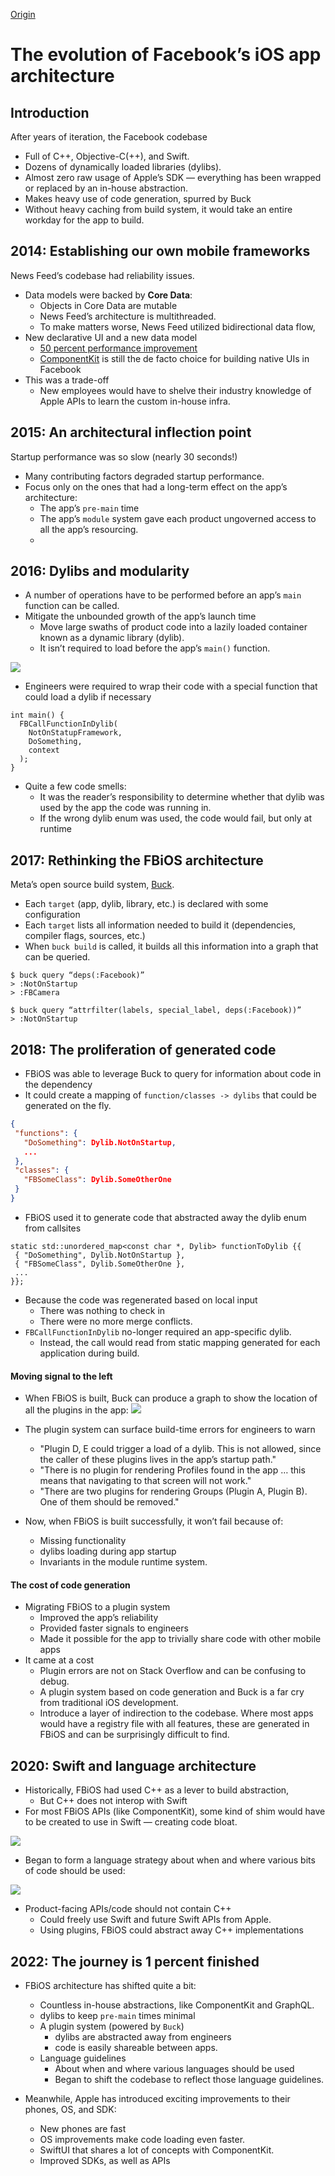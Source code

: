 [Origin](https://engineering.fb.com/2023/02/06/ios/facebook-ios-app-architecture/)

# The evolution of Facebook’s iOS app architecture
## Introduction
After years of iteration, the Facebook codebase 
* Full of C++, Objective-C(++), and Swift.
* Dozens of dynamically loaded libraries (dylibs).
* Almost zero raw usage of Apple’s SDK — everything has been wrapped or replaced by an in-house abstraction.
* Makes heavy use of code generation, spurred by Buck
* Without heavy caching from build system, it would take an entire workday for the app to build.

## 2014: Establishing our own mobile frameworks
News Feed’s codebase had reliability issues.
* Data models were backed by __Core Data__:
    - Objects in Core Data are mutable
    - News Feed’s architecture is multithreaded.
    - To make matters worse, News Feed utilized bidirectional data flow, 
* New declarative UI and a new data model
    - [50 percent performance improvement](https://engineering.fb.com/2023/02/06/ios/facebook-ios-app-architecture/)
    - [ComponentKit](https://engineering.fb.com/2015/03/25/ios/introducing-componentkit-functional-and-declarative-ui-on-ios/) is still the de facto choice for building native UIs in Facebook
* This was a trade-off
    - New employees would have to shelve their industry knowledge of Apple APIs to learn the custom in-house infra. 

## 2015: An architectural inflection point
Startup performance was so slow (nearly 30 seconds!)
* Many contributing factors degraded startup performance.
* Focus only on the ones that had a long-term effect on the app’s architecture:
    - The app’s `pre-main` time
    - The app’s `module` system gave each product ungoverned access to all the app’s resourcing. 
    -
 
## 2016: Dylibs and modularity
* A number of operations have to be performed before an app’s `main` function can be called.
* Mitigate the unbounded growth of the app’s launch time
    - Move large swaths of product code into a lazily loaded container known as a dynamic library (dylib). 
    - It isn’t required to load before the app’s `main()` function.
    
![](resources/facebook01.png)
    
* Engineers were required to wrap their code with a special function that could load a dylib if necessary
```objc
int main() {
  FBCallFunctionInDylib(
    NotOnStatupFramework,
    DoSomething,
    context
  );
}
```
* Quite a few code smells:
    - It was the reader’s responsibility to determine whether that dylib was used by the app the code was running in.
    - If the wrong dylib enum was used, the code would fail, but only at runtime
    
## 2017: Rethinking the FBiOS architecture
Meta’s open source build system, [Buck](https://buck.build/).
* Each `target` (app, dylib, library, etc.) is declared with some configuration
* Each `target` lists all information needed to build it (dependencies, compiler flags, sources, etc.)
* When `buck build` is called, it builds all this information into a graph that can be queried.
```
$ buck query “deps(:Facebook)”
> :NotOnStartup
> :FBCamera

$ buck query “attrfilter(labels, special_label, deps(:Facebook))”
> :NotOnStartup
```

## 2018: The proliferation of generated code
 * FBiOS was able to leverage Buck to query for information about code in the dependency
 * It could create a mapping of `function/classes -> dylibs` that could be generated on the fly.
 ```json
 {
  "functions": {
    "DoSomething": Dylib.NotOnStartup,
    ...
  },
  "classes": {
    "FBSomeClass": Dylib.SomeOtherOne
  }
}
```
* FBiOS used it to generate code that abstracted away the dylib enum from callsites
 ```objc
static std::unordered_map<const char *, Dylib> functionToDylib {{
  { "DoSomething", Dylib.NotOnStartup },
  { "FBSomeClass", Dylib.SomeOtherOne },
  ...
}};
 ```

* Because the code was regenerated based on local input
    - There was nothing to check in
    - There were no more merge conflicts.    
* `FBCallFunctionInDylib` no-longer required an app-specific dylib.
    - Instead, the call would read from static mapping generated for each application during build.


#### Moving signal to the left
* When FBiOS is built, Buck can produce a graph to show the location of all the plugins in the app:
![](resources/facebook02.png)

* The plugin system can surface build-time errors for engineers to warn
    - "Plugin D, E could trigger a load of a dylib. This is not allowed, since the caller of these plugins lives in the app’s startup path."
    - "There is no plugin for rendering Profiles found in the app … this means that navigating to that screen will not work."
    - "There are two plugins for rendering Groups (Plugin A, Plugin B). One of them should be removed." 
* Now, when FBiOS is built successfully, it won’t fail because of:
    - Missing functionality
    - dylibs loading during app startup
    - Invariants in the module runtime system.    

#### The cost of code generation
* Migrating FBiOS to a plugin system 
    - Improved the app’s reliability
    - Provided faster signals to engineers
    - Made it possible for the app to trivially share code with other mobile apps
* It came at a cost
    - Plugin errors are not on Stack Overflow and can be confusing to debug.
    - A plugin system based on code generation and Buck is a far cry from traditional iOS development. 
    - Introduce a layer of indirection to the codebase. Where most apps would have a registry file with all features, these are generated in FBiOS and can be surprisingly difficult to find.    

## 2020: Swift and language architecture
* Historically, FBiOS had used C++ as a lever to build abstraction,
    - But C++ does not interop with Swift
* For most FBiOS APIs (like ComponentKit), some kind of shim would have to be created to use in Swift — creating code bloat.

![](resources/facebook03.png)
    
* Began to form a language strategy about when and where various bits of code should be used:

![](resources/facebook04.png)

* Product-facing APIs/code should not contain C++ 
    - Could freely use Swift and future Swift APIs from Apple.
    - Using plugins, FBiOS could abstract away C++ implementations
    
## 2022: The journey is 1 percent  finished
* FBiOS architecture has shifted quite a bit:
    - Countless in-house abstractions, like ComponentKit and GraphQL.
    - dylibs to keep `pre-main` times minimal
    - A plugin system (powered by `Buck`)
        - dylibs are abstracted away from engineers
        - code is easily shareable between apps.
    - Language guidelines 
        - About when and where various languages should be used 
        - Began to shift the codebase to reflect those language guidelines.

* Meanwhile, Apple has introduced exciting improvements to their phones, OS, and SDK:
    - New phones are fast
    - OS improvements make code loading even faster.
    - SwiftUI that shares a lot of concepts with ComponentKit.
    - Improved SDKs, as well as APIs
    
